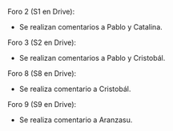 Foro 2 (S1 en Drive): 
- Se realizan comentarios a Pablo y Catalina. 

Foro 3 (S2 en Drive): 
- Se realizan comentarios a Pablo y Cristobál. 

Foro 8 (S8 en Drive): 
- Se realiza comentario a Cristobál. 

Foro 9 (S9 en Drive): 
- Se realiza comentario a Aranzasu.
